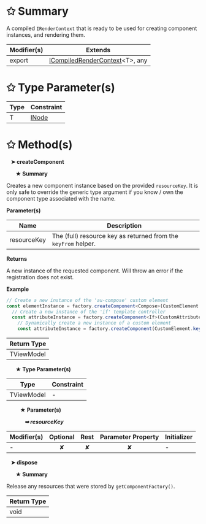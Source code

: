# &#10025; Summary

A compiled `IRenderContext` that is ready to be used for creating component instances, and rendering them.

| Modifier(s)                            | Extends                                    |
|----------------------------------------|--------------------------------------------|
| export | [ICompiledRenderContext](/runtime/templating/interface/render-context/icompiledrendercontext.md)&lt;T&gt;, any |

# &#10025; Type Parameter(s)

| Type | Constraint                               |
| ---- | ---------------------------------------- |
| T    | [INode](/runtime/interface/dom/inode.md) |

# &#10025; Method(s)

&nbsp;&nbsp; **&#10148; createComponent**

&nbsp;&nbsp;&nbsp;&nbsp;&nbsp; **&#9733; Summary**

Creates a new component instance based on the provided `resourceKey`.
It is only safe to override the generic type argument if you know / own the component type associated with the name.

**Parameter(s)**

| Name        | Description                                                     |
| ----------- | --------------------------------------------------------------- |
| resourceKey |  The (full) resource key as returned from the `keyFrom` helper. |

**Returns**

A new instance of the requested component. Will throw an error if the registration does not exist.

**Example**

```ts
// Create a new instance of the 'au-compose' custom element
const elementInstance = factory.createComponent<Compose>(CustomElement.keyFrom('au-compose'));
  // Create a new instance of the 'if' template controller
  const attributeInstance = factory.createComponent<If>(CustomAttribute.keyFrom('if'));
    // Dynamically create a new instance of a custom element
    const attributeInstance = factory.createComponent(CustomElement.keyFrom(name));
```

| Return Type                       |
|-----------------------------------|
| TViewModel |

&nbsp;&nbsp;&nbsp;&nbsp;&nbsp; **&#9733; Type Parameter(s)**

| Type       | Constraint |
| ---------- | ---------- |
| TViewModel | -          |

&nbsp;&nbsp;&nbsp;&nbsp;&nbsp;&nbsp;&nbsp;&nbsp; **&#9733; Parameter(s)**

&nbsp;&nbsp;&nbsp;&nbsp;&nbsp;&nbsp;&nbsp;&nbsp;&nbsp;&nbsp;&nbsp; _**&#10149; resourceKey**_

| Modifier(s)                              | Optional                           | Rest                          | Parameter Property                          | Initializer                       |
|------------------------------------------|:----------------------------------:|:-----------------------------:|:-------------------------------------------:|-----------------------------------|
| - | ✘  | ✘ | ✘ | - |

&nbsp;&nbsp; **&#10148; dispose**

&nbsp;&nbsp;&nbsp;&nbsp;&nbsp; **&#9733; Summary**

Release any resources that were stored by `getComponentFactory()`.

| Return Type                       |
|-----------------------------------|
| void |